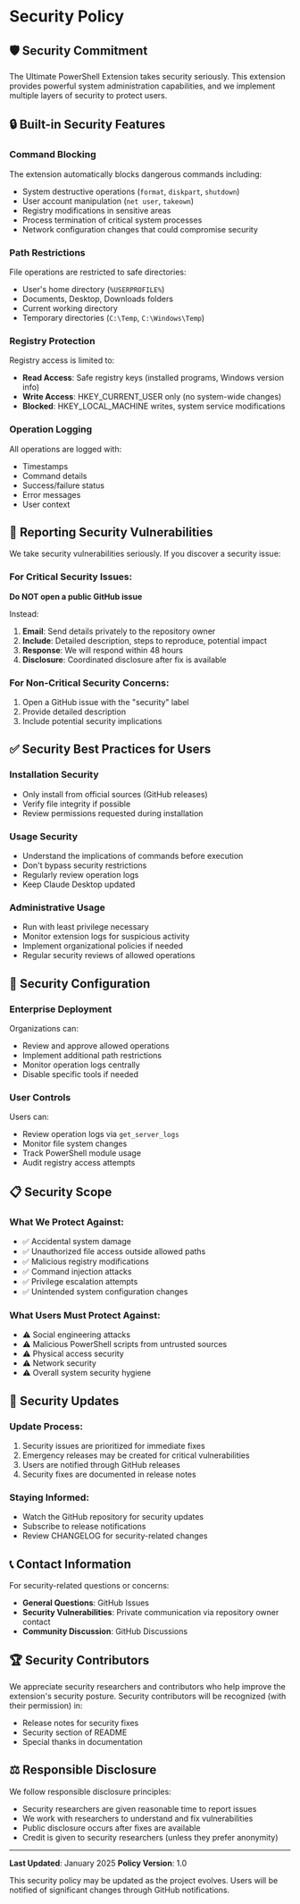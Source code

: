 # Security Policy

## 🛡️ Security Commitment

The Ultimate PowerShell Extension takes security seriously. This extension provides powerful system administration capabilities, and we implement multiple layers of security to protect users.

## 🔒 Built-in Security Features

### Command Blocking
The extension automatically blocks dangerous commands including:
- System destructive operations (`format`, `diskpart`, `shutdown`)
- User account manipulation (`net user`, `takeown`)
- Registry modifications in sensitive areas
- Process termination of critical system processes
- Network configuration changes that could compromise security

### Path Restrictions
File operations are restricted to safe directories:
- User's home directory (`%USERPROFILE%`)
- Documents, Desktop, Downloads folders
- Current working directory
- Temporary directories (`C:\Temp`, `C:\Windows\Temp`)

### Registry Protection
Registry access is limited to:
- **Read Access**: Safe registry keys (installed programs, Windows version info)
- **Write Access**: HKEY_CURRENT_USER only (no system-wide changes)
- **Blocked**: HKEY_LOCAL_MACHINE writes, system service modifications

### Operation Logging
All operations are logged with:
- Timestamps
- Command details
- Success/failure status
- Error messages
- User context

## 🚨 Reporting Security Vulnerabilities

We take security vulnerabilities seriously. If you discover a security issue:

### For Critical Security Issues:
**Do NOT open a public GitHub issue**

Instead:
1. **Email**: Send details privately to the repository owner
2. **Include**: Detailed description, steps to reproduce, potential impact
3. **Response**: We will respond within 48 hours
4. **Disclosure**: Coordinated disclosure after fix is available

### For Non-Critical Security Concerns:
1. Open a GitHub issue with the "security" label
2. Provide detailed description
3. Include potential security implications

## ✅ Security Best Practices for Users

### Installation Security
- Only install from official sources (GitHub releases)
- Verify file integrity if possible
- Review permissions requested during installation

### Usage Security
- Understand the implications of commands before execution
- Don't bypass security restrictions
- Regularly review operation logs
- Keep Claude Desktop updated

### Administrative Usage
- Run with least privilege necessary
- Monitor extension logs for suspicious activity
- Implement organizational policies if needed
- Regular security reviews of allowed operations

## 🔧 Security Configuration

### Enterprise Deployment
Organizations can:
- Review and approve allowed operations
- Implement additional path restrictions
- Monitor operation logs centrally
- Disable specific tools if needed

### User Controls
Users can:
- Review operation logs via `get_server_logs`
- Monitor file system changes
- Track PowerShell module usage
- Audit registry access attempts

## 📋 Security Scope

### What We Protect Against:
- ✅ Accidental system damage
- ✅ Unauthorized file access outside allowed paths
- ✅ Malicious registry modifications
- ✅ Command injection attacks
- ✅ Privilege escalation attempts
- ✅ Unintended system configuration changes

### What Users Must Protect Against:
- ⚠️ Social engineering attacks
- ⚠️ Malicious PowerShell scripts from untrusted sources
- ⚠️ Physical access security
- ⚠️ Network security
- ⚠️ Overall system security hygiene

## 🔄 Security Updates

### Update Process:
1. Security issues are prioritized for immediate fixes
2. Emergency releases may be created for critical vulnerabilities
3. Users are notified through GitHub releases
4. Security fixes are documented in release notes

### Staying Informed:
- Watch the GitHub repository for security updates
- Subscribe to release notifications
- Review CHANGELOG for security-related changes

## 📞 Contact Information

For security-related questions or concerns:
- **General Questions**: GitHub Issues
- **Security Vulnerabilities**: Private communication via repository owner contact
- **Community Discussion**: GitHub Discussions

## 🏆 Security Contributors

We appreciate security researchers and contributors who help improve the extension's security posture. Security contributors will be recognized (with their permission) in:
- Release notes for security fixes
- Security section of README
- Special thanks in documentation

## ⚖️ Responsible Disclosure

We follow responsible disclosure principles:
- Security researchers are given reasonable time to report issues
- We work with researchers to understand and fix vulnerabilities
- Public disclosure occurs after fixes are available
- Credit is given to security researchers (unless they prefer anonymity)

---

**Last Updated**: January 2025
**Policy Version**: 1.0

This security policy may be updated as the project evolves. Users will be notified of significant changes through GitHub notifications.

